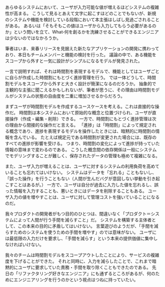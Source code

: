 あらゆるシステムにおいて、ユーザが入力可能な値が増えるほどシステムの複雑性が高まる。
こうして見るとあえて文字に起こすほどのことでもないが、新規のシステムや機能を検討している段階において本主張はしばし見過ごされることがある。
あるいは「そもそもこの値はユーザから入力してもらう必要があるのか」という問いを立て、What‐何を創るかを洗練させることができるエンジニアは少ないのではなかろうか。

筆者はいま、来春リリースを見据えた新たなアプリケーションの開発に携わっており、本日もチームメンバーと機能の検討を行った。
議論の中で、ある機能をスコープから外すと一気に設計がシンプルになるモデルが発見された。

一言で説明すれば、それは時間割を表現するモデルで、機能としてはユーザごとに自らが作成した時間割にもとづく進捗管理を行う。
では一体どうして、時間割モデルをスコープから外すと大きく設計が簡潔になるのだろうか。
抽象的で主観的な主張に聞こえるかもしれないが、筆者が思うに、その理由は時間割モデルがシステムの状態の自由度を二重に増加させるからだろう。

まずユーザが時間割モデルを作成するユースケースを考える。これは直接的な操作だ。
時間割は本システムにおいて原始的な概念と位置づけられ、ユーザが直接操作（作成・編集・削除）できる。
一方で、時間割にもとづく進捗管理は次の理由から間接的な操作だと言える。
「進捗」は「時間割」によって規定される概念であり、進捗を表現するモデルを操作したときには、暗黙的に時間割の情報を含んでいる。
たとえば規定元である時間割が変更された場合には、既存のすべての進捗が影響を受ける。
つまり、時間割の変化によって進捗が持っていた情報の意味まで変わるのである。
こうした概念間の依存関係は一般にシステムでモデリングすることが難しく、保存されたデータの管理も極めて複雑になる。

また、ユーザ入力が増えることは、ユーザに対するシステムの利用負荷を高めていることも忘れてはいけない。
システムはデータを「忘れる」こともないし、「誤った操作」を行うこともない（人間が生んだバグが意図しない挙動を引き起こすことはあるが。）
一方で、ユーザは自分が過去に入力した値を忘れるし、誤った情報を入力することも、悪いときにはデータを削除することもある。
ユーザ入力の値を増やすことは、ユーザに対して管理コストを強いていることになるのだ。

我々プロダクトの開発者がもつ目的のひとつは、間違いなく「プロダクト＝システムによって人間が行う手間を減らすこと」だ。
システムを構築する主体者として、この本来の目的に矛盾してはいけない。
言葉遊びのようだが、「手間を減らすためのシステムを使うための手間を増やす」のでは意味がない。
ユーザには最低限の入力だけを要求し、「手間を減らす」という本来の提供価値に集中しなければいけない。

我々のチームは時間割モデルをスコープアウトしたことにより、サービスの複雑度を下げることができた。
それと同時に、入力を減らしたことで、これまで暗黙的にユーザに要求していた責務・手間を取り除くこともできたのである。
先日の「リファクタリング好きなエンジニア」にも通ずるところがあるが、何のためにエンジニアリングを行うのかという視点はつねに持っていたい。
